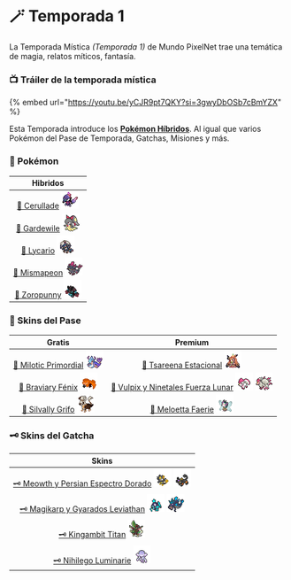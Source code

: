 # 🪄 Temporada 1

La Temporada Mística _(Temporada 1)_ de Mundo PixelNet trae una temática de magia, relatos míticos, fantasía.

### 📺 Tráiler de la temporada mística

{% embed url="https://youtu.be/yCJR9pt7QKY?si=3gwyDbOSb7cBmYZX" %}

Esta Temporada introduce los [**Pokémon Híbridos**](../../funciones/hibridos.md). Al igual que varios Pokémon del Pase de Temporada, Gatchas, Misiones y más.

### 📲 Pokémon

| Hibridos |
| :------: |
| [🧬 Cerullade](hibrido-cerullade.md) ![Sprite de Cerullade](../../images/pokemon/temporada-1/Cerullade-sprite.png)|
| [🧬 Gardewile](hibrido-gardewile.md) ![Sprite de Gardewile](../../images/pokemon/temporada-1/Gardewile-sprite.png)|
| [🧬 Lycario](hibrido-lycario.md) ![Sprite de Lycario](../../images/pokemon/temporada-1/Lycario-sprite.png)|
| [🧬 Mismapeon](hibrido-mismapeon.md) ![Sprite de Mismapeon](../../images/pokemon/temporada-1/Mismapeon-sprite.png)|
| [🧬 Zoropunny](hibrido-zoropunny.md) ![Sprite de Zoropunny](../../images/pokemon/temporada-1/Zoropunny-sprite.png)|

### 🥇 Skins del Pase

  | Gratis | Premium |
  | :----: | :----: |
  | [🥈 Milotic Primordial](pase-milotic-primordial.md) ![Sprite de Milotic Primordial](../../images/pokemon/temporada-1/Primordial1-sprite.png) | [🥇 Tsareena Estacional](pase-tsareena-estacional.md) ![Sprite de Tsareena Estacional](../../images/pokemon/temporada-1/Estacional1-sprite.png) |
  | [🥈 Braviary Fénix](pase-braviary-fenix.md) ![Sprite de Braviary Fénix](../../images/pokemon/temporada-1/Fenix-sprite.png) | [🥇 Vulpix y Ninetales Fuerza Lunar](pase-vulpix-ninetales-espiritu-lunar.md) ![Sprite de Vulpix Espiritu Lunar](../../images/pokemon/temporada-1/EspirituLunar1-sprite.png) ![Sprite de Ninetales Espiritu Lunar](../../images/pokemon/temporada-1/EspirituLunar2-sprite.png) |
  |[🥈 Silvally Grifo](pase-silvally-grifo.md) ![Sprite de Silvally Grifo](../../images/pokemon/temporada-1/Griffin-sprite.png)|[🥇 Meloetta Faerie](pase-meloetta-faerie.md) ![Sprite de Meloetta Faerie](../../images/pokemon/temporada-1/Faerie1-sprite.png)|

### 🗝️ Skins del Gatcha

| Skins |
| :---: |
| [🗝️ Meowth y Persian Espectro Dorado](gatcha-meowth-persian-espectro-dorado.md) ![Sprite de Meowth Espectro Dorado](../../images/pokemon/temporada-1/espectrodorado1-sprite.png) ![Sprite de Persian Espectro Dorado](../../images/pokemon/temporada-1/espectrodorado2-sprite.png)|
| [🗝️ Magikarp y Gyarados Leviathan](gatcha-magikarp-gyarados-leviathan.md) ![Sprite de Magikarp Leviathan](../../images/pokemon/temporada-1/leviathan1-sprite.png) ![Sprite de Gyarados Leviathan](../../images/pokemon/temporada-1/leviathan2-sprite.png)|
| [🗝️ Kingambit Titan](gatcha-kingambit-titan.md) ![Sprite de Kingambit Titan](../../images/pokemon/temporada-1/titan-sprite.png)|
| [🗝️ Nihilego Luminarie](gatcha-nihilego-luminarie.md) ![Sprite de Nihilego Luminarie](../../images/pokemon/temporada-1/luminarie-sprite.png)|

